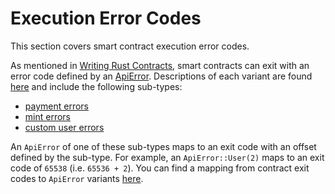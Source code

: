 # Execution Error Codes

This section covers smart contract execution error codes.

As mentioned in [Writing Rust Contracts](../writing-onchain-code/simple-contract.md), smart contracts can exit with an error code defined by an [ApiError](https://docs.rs/casper-types/latest/casper_types/enum.ApiError.html). Descriptions of each variant are found [here](https://docs.rs/casper-types/latest/casper_types/enum.ApiError.html#variants) and include the following sub-types:

-   [payment errors](https://docs.rs/casper-types/latest/casper_types/enum.ApiError.html#variant.HandlePayment)
-   [mint errors](https://docs.rs/casper-types/latest/casper_types/enum.ApiError.html#variant.Mint)
-   [custom user errors](https://docs.rs/casper-types/latest/casper_types/enum.ApiError.html#variant.User)

An `ApiError` of one of these sub-types maps to an exit code with an offset defined by the sub-type. For example, an `ApiError::User(2)` maps to an exit code of `65538` (i.e. `65536 + 2`). You can find a mapping from contract exit codes to `ApiError` variants [here](https://docs.rs/casper-types/latest/casper_types/enum.ApiError.html#variants).
